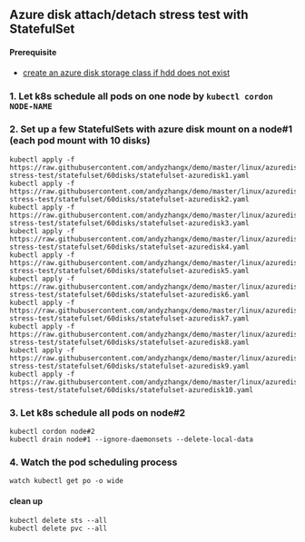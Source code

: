 ## Azure disk attach/detach stress test with StatefulSet
#### Prerequisite
 - [create an azure disk storage class if hdd does not exist](https://github.com/andyzhangx/demo/tree/master/linux/azuredisk#1-create-an-azure-disk-storage-class-if-hdd-does-not-exist)

### 1. Let k8s schedule all pods on one node by `kubectl cordon NODE-NAME`

### 2. Set up a few StatefulSets with azure disk mount on a node#1 (each pod mount with 10 disks)
```
kubectl apply -f https://raw.githubusercontent.com/andyzhangx/demo/master/linux/azuredisk/attach-stress-test/statefulset/60disks/statefulset-azuredisk1.yaml
kubectl apply -f https://raw.githubusercontent.com/andyzhangx/demo/master/linux/azuredisk/attach-stress-test/statefulset/60disks/statefulset-azuredisk2.yaml
kubectl apply -f https://raw.githubusercontent.com/andyzhangx/demo/master/linux/azuredisk/attach-stress-test/statefulset/60disks/statefulset-azuredisk3.yaml
kubectl apply -f https://raw.githubusercontent.com/andyzhangx/demo/master/linux/azuredisk/attach-stress-test/statefulset/60disks/statefulset-azuredisk4.yaml
kubectl apply -f https://raw.githubusercontent.com/andyzhangx/demo/master/linux/azuredisk/attach-stress-test/statefulset/60disks/statefulset-azuredisk5.yaml
kubectl apply -f https://raw.githubusercontent.com/andyzhangx/demo/master/linux/azuredisk/attach-stress-test/statefulset/60disks/statefulset-azuredisk6.yaml
kubectl apply -f https://raw.githubusercontent.com/andyzhangx/demo/master/linux/azuredisk/attach-stress-test/statefulset/60disks/statefulset-azuredisk7.yaml
kubectl apply -f https://raw.githubusercontent.com/andyzhangx/demo/master/linux/azuredisk/attach-stress-test/statefulset/60disks/statefulset-azuredisk8.yaml
kubectl apply -f https://raw.githubusercontent.com/andyzhangx/demo/master/linux/azuredisk/attach-stress-test/statefulset/60disks/statefulset-azuredisk9.yaml
kubectl apply -f https://raw.githubusercontent.com/andyzhangx/demo/master/linux/azuredisk/attach-stress-test/statefulset/60disks/statefulset-azuredisk10.yaml
```

### 3. Let k8s schedule all pods on node#2
```
kubectl cordon node#2
kubectl drain node#1 --ignore-daemonsets --delete-local-data
```

### 4. Watch the pod scheduling process
```
watch kubectl get po -o wide
```

#### clean up
```
kubectl delete sts --all
kubectl delete pvc --all
```
